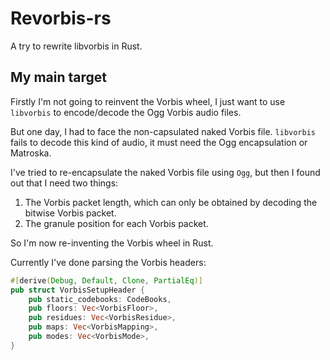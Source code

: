 # Revorbis-rs

A try to rewrite libvorbis in Rust.

## My main target

Firstly I'm not going to reinvent the Vorbis wheel, I just want to use `libvorbis` to encode/decode the Ogg Vorbis audio files.

But one day, I had to face the non-capsulated naked Vorbis file. `libvorbis` fails to decode this kind of audio, it must need the Ogg encapsulation or Matroska.

I've tried to re-encapsulate the naked Vorbis file using `Ogg`, but then I found out that I need two things:
1. The Vorbis packet length, which can only be obtained by decoding the bitwise Vorbis packet.
2. The granule position for each Vorbis packet.

So I'm now re-inventing the Vorbis wheel in Rust.

Currently I've done parsing the Vorbis headers:

```rust
#[derive(Debug, Default, Clone, PartialEq)]
pub struct VorbisSetupHeader {
    pub static_codebooks: CodeBooks,
    pub floors: Vec<VorbisFloor>,
    pub residues: Vec<VorbisResidue>,
    pub maps: Vec<VorbisMapping>,
    pub modes: Vec<VorbisMode>,
}
```
